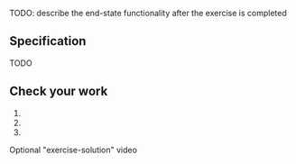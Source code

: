 <!-- 1. Introduction -------------------------------------------------------------------------------------

    Goal: Describe the end state of the project after this exercise. Ideally, each exercise unit will create a feeling of closure in the learner. That is, they'll have achieved something that demonstrate progress towards the overall goal. For example, if they're building software, maybe the app will run and perform part of the target functionality. This introductory paragraph summarizes what part(s) of the project will be completed in this unit.

    Heading: none

    Example: "The chocolate-manufacturer needs a separate storage account for their private information. Here, you will create an account with settings appropriate to hold this mission-critical business data. You'll validate the account settings against requirements to check your work."
-->
TODO: describe the end-state functionality after the exercise is completed

<!-- 2. Specification-------------------------------------------------------------------------------------

    Goal: Describe the requirements for the part of the project they'll do in this unit. Avoid hints and guidance on how they'll achieve the goal.

    Structure: The specification format is at the author's discretion and will vary based on project type. For example, you could provide any or all of the following:
        - Functional specification for what this part of the project should do when complete.
        - Acceptance criteria (functionality, capacity, resilience, performance, etc.).
        - List of the technologies they should use in this part.
-->

## Specification
TODO

<!-- 3. Validation -------------------------------------------------------------------------------------------

    Goal: Enables the learner to evaluate if they completed the exercise correctly. Feedback like this is critical for learning.

    Structure:
        1. A heading of "## Check your work".
        2. An introductory paragraph describing how they'll validate their work at a high level.
        3. Numbered steps (if the learner needs to perform multiple steps to verify if they were successful).
        4. Video of an expert performing the exact steps of the exercise (optional).

    Example:
         "At this point, the app is scanning Twitter every minute for tweets containing the search text. To verify the app is running and working correctly, we'll look at the Runs history table."
             "1. Select Overview in the navigation menu.
              2. Select Refresh once a minute until you see a row in the Runs history table.
              ...
              6. Examine the data in the OUTPUTS section. For example, locate the text of the matching tweet."
-->

## Check your work
<!-- Introduction paragraph -->
1. <!-- Step 1 (if multiple steps are needed) -->
1. <!-- Step 2 (if multiple steps are needed) -->
1. <!-- Step n (if multiple steps are needed) -->
Optional "exercise-solution" video

<!-- - - - - - - - - - - - - - - - - - - - - - - - - - - - - - - - - - - - - - - - -->

<!-- Do not add a unit summary or references/links -->
